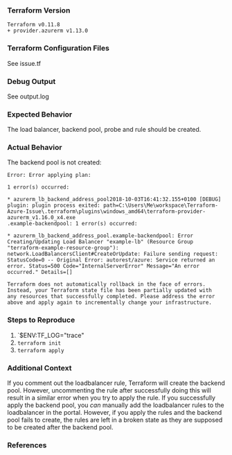 <!--
Hi there,

Thank you for opening an issue. Please note that we try to keep the Terraform issue tracker reserved for bug reports and feature requests. For general usage questions, please see: https://www.terraform.io/community.html.

If your issue relates to a specific Terraform provider, please open it in the provider's own repository. The index of providers is at https://github.com/terraform-providers .
-->

### Terraform Version
<!---
Run `terraform -v` to show the version, and paste the result between the ``` marks below.

If you are not running the latest version of Terraform, please try upgrading because your issue may have already been fixed.
-->

```
Terraform v0.11.8
+ provider.azurerm v1.13.0
```

### Terraform Configuration Files
<!--
Paste the relevant parts of your Terraform configuration between the ``` marks below.

For large Terraform configs, please use a service like Dropbox and share a link to the ZIP file. For security, you can also encrypt the files using our GPG public key.
-->
See issue.tf

### Debug Output
<!--
Full debug output can be obtained by running Terraform with the environment variable `TF_LOG=trace`. Please create a GitHub Gist containing the debug output. Please do _not_ paste the debug output in the issue, since debug output is long.

Debug output may contain sensitive information. Please review it before posting publicly, and if you are concerned feel free to encrypt the files using the HashiCorp security public key.
-->
See output.log

### Expected Behavior
<!--
What should have happened?
-->
The load balancer, backend pool, probe and rule should be created.

### Actual Behavior
<!--
What actually happened?
-->
The backend pool is not created:
```
Error: Error applying plan:

1 error(s) occurred:

* azurerm_lb_backend_address_pool2018-10-03T16:41:32.155+0100 [DEBUG] plugin: plugin process exited: path=C:\Users\Me\workspace\Terraform-Azure-Issue\.terraform\plugins\windows_amd64\terraform-provider-azurerm_v1.16.0_x4.exe
.example-backendpool: 1 error(s) occurred:

* azurerm_lb_backend_address_pool.example-backendpool: Error Creating/Updating Load Balancer "example-lb" (Resource Group "terraform-example-resource-group"): network.LoadBalancersClient#CreateOrUpdate: Failure sending request: StatusCode=0 -- Original Error: autorest/azure: Service returned an error. Status=500 Code="InternalServerError" Message="An error occurred." Details=[]

Terraform does not automatically rollback in the face of errors.
Instead, your Terraform state file has been partially updated with
any resources that successfully completed. Please address the error
above and apply again to incrementally change your infrastructure.
```

### Steps to Reproduce
<!--
Please list the full steps required to reproduce the issue, for example:
1. `terraform init`
2. `terraform apply`
-->
1. `$ENV:TF_LOG="trace"
2. `terraform init`
3. `terraform apply`

### Additional Context
<!--
Are there anything atypical about your situation that we should know? For example: is Terraform running in a wrapper script or in a CI system? Are you passing any unusual command line options or environment variables to opt-in to non-default behavior?
-->
If you comment out the loadbalancer rule, Terraform will create the backend pool. However, uncommenting the rule after successfully doing this will result in a similar error when you try to apply the rule. If you successfully apply the backend pool, you *can* manually add the loadbalancer rules to the loadbalancer in the portal. However, if you apply the rules and the backend pool fails to create, the rules are left in a broken state as they are supposed to be created after the backend pool.

### References
<!--
Are there any other GitHub issues (open or closed) or Pull Requests that should be linked here? For example:

- #6017

-->
